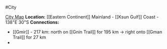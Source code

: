 #City 

[City Map](https://watabou.github.io/city-generator/?name=Gnin&population=10420&size=32&seed=4549369340223&river=0&coast=0&farms=1&citadel=0&urban_castle=0&hub=false&plaza=1&temple=0&walls=0&shantytown=0&gates=-1)
**Location:** [[Eastern Continent]] Mainland - [[Ksun Gulf]] Coast - 138"E 30"S
**Connections:**
- [[Gmir]] - 217 km: north on [[Gnin Trail]] for 195 km -> right onto [[Gman Trail]] for 27 km
- 